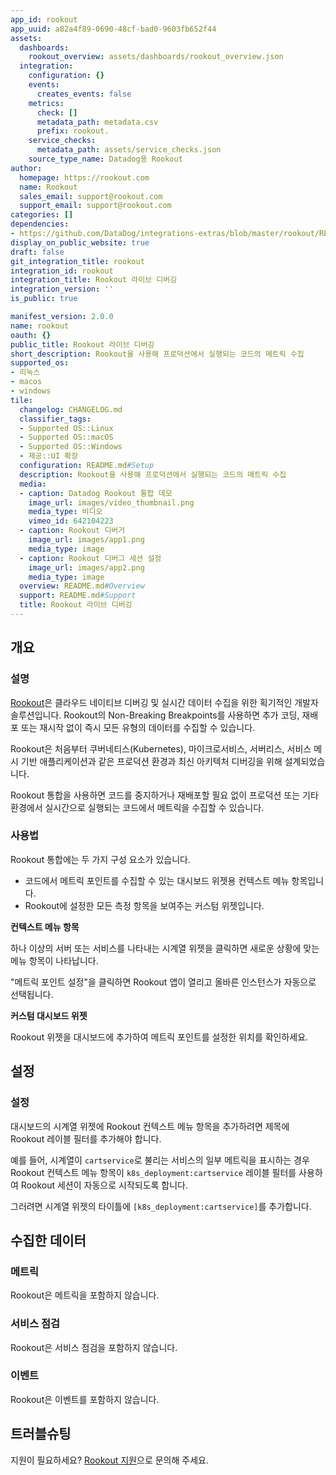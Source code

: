 ```yaml
---
app_id: rookout
app_uuid: a82a4f89-0690-48cf-bad0-9603fb652f44
assets:
  dashboards:
    rookout_overview: assets/dashboards/rookout_overview.json
  integration:
    configuration: {}
    events:
      creates_events: false
    metrics:
      check: []
      metadata_path: metadata.csv
      prefix: rookout.
    service_checks:
      metadata_path: assets/service_checks.json
    source_type_name: Datadog용 Rookout
author:
  homepage: https://rookout.com
  name: Rookout
  sales_email: support@rookout.com
  support_email: support@rookout.com
categories: []
dependencies:
- https://github.com/DataDog/integrations-extras/blob/master/rookout/README.md
display_on_public_website: true
draft: false
git_integration_title: rookout
integration_id: rookout
integration_title: Rookout 라이브 디버깅
integration_version: ''
is_public: true

manifest_version: 2.0.0
name: rookout
oauth: {}
public_title: Rookout 라이브 디버깅
short_description: Rookout을 사용해 프로덕션에서 실행되는 코드의 메트릭 수집
supported_os:
- 리눅스
- macos
- windows
tile:
  changelog: CHANGELOG.md
  classifier_tags:
  - Supported OS::Linux
  - Supported OS::macOS
  - Supported OS::Windows
  - 제공::UI 확장
  configuration: README.md#Setup
  description: Rookout을 사용해 프로덕션에서 실행되는 코드의 메트릭 수집
  media:
  - caption: Datadog Rookout 통합 데모
    image_url: images/video_thumbnail.png
    media_type: 비디오
    vimeo_id: 642104223
  - caption: Rookout 디버거
    image_url: images/app1.png
    media_type: image
  - caption: Rookout 디버그 세션 설정
    image_url: images/app2.png
    media_type: image
  overview: README.md#Overview
  support: README.md#Support
  title: Rookout 라이브 디버깅
---
```




## 개요

### 설명

[Rookout][1]은 클라우드 네이티브 디버깅 및 실시간 데이터 수집을 위한 획기적인 개발자 솔루션입니다. Rookout의 Non-Breaking Breakpoints를 사용하면 추가 코딩, 재배포 또는 재시작 없이 즉시 모든 유형의 데이터를 수집할 수 있습니다.

Rookout은 처음부터 쿠버네티스(Kubernetes), 마이크로서비스, 서버리스, 서비스 메시 기반 애플리케이션과 같은 프로덕션 환경과 최신 아키텍처 디버깅을 위해 설계되었습니다.

Rookout 통합을 사용하면 코드를 중지하거나 재배포할 필요 없이 프로덕션 또는 기타 환경에서 실시간으로 실행되는 코드에서 메트릭을 수집할 수 있습니다.

### 사용법

Rookout 통합에는 두 가지 구성 요소가 있습니다.

- 코드에서 메트릭 포인트를 수집할 수 있는 대시보드 위젯용 컨텍스트 메뉴 항목입니다.
- Rookout에 설정한 모든 측정 항목을 보여주는 커스텀 위젯입니다.

**컨텍스트 메뉴 항목**

하나 이상의 서버 또는 서비스를 나타내는 시계열 위젯을 클릭하면 새로운 상황에 맞는 메뉴 항목이 나타납니다.

"메트릭 포인트 설정"을 클릭하면 Rookout 앱이 열리고 올바른 인스턴스가 자동으로 선택됩니다.

**커스텀 대시보드 위젯**

Rookout 위젯을 대시보드에 추가하여 메트릭 포인트를 설정한 위치를 확인하세요.

## 설정

### 설정

대시보드의 시계열 위젯에 Rookout 컨텍스트 메뉴 항목을 추가하려면 제목에 Rookout 레이블 필터를 추가해야 합니다.

예를 들어, 시계열이 `cartservice`로 불리는 서비스의 일부 메트릭을 표시하는 경우 Rookout 컨텍스트 메뉴 항목이 `k8s_deployment:cartservice` 레이블 필터를 사용하여 Rookout 세션이 자동으로 시작되도록 합니다.

그러려면 시계열 위젯의 타이틀에 `[k8s_deployment:cartservice]`를 추가합니다.

## 수집한 데이터

### 메트릭

Rookout은 메트릭을 포함하지 않습니다.

### 서비스 점검

Rookout은 서비스 점검을 포함하지 않습니다.

### 이벤트

Rookout은 이벤트를 포함하지 않습니다.

## 트러블슈팅

지원이 필요하세요? [Rookout 지원][2]으로 문의해 주세요.

[1]: https://rookout.com
[2]: mailto:support@rookout.com

